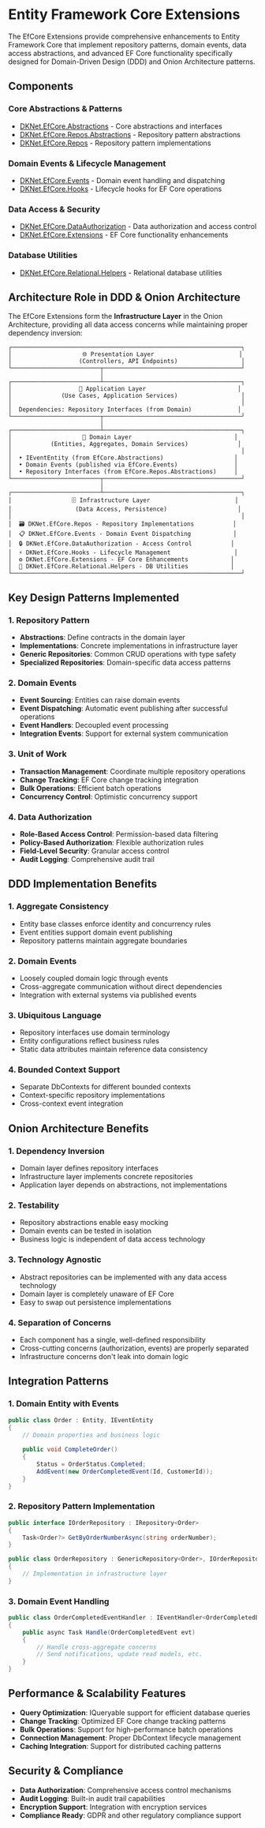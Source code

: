 # Entity Framework Core Extensions

The EfCore Extensions provide comprehensive enhancements to Entity Framework Core that implement repository patterns, domain events, data access abstractions, and advanced EF Core functionality specifically designed for Domain-Driven Design (DDD) and Onion Architecture patterns.

## Components

### Core Abstractions & Patterns
- [DKNet.EfCore.Abstractions](./DKNet.EfCore.Abstractions.md) - Core abstractions and interfaces
- [DKNet.EfCore.Repos.Abstractions](./DKNet.EfCore.Repos.Abstractions.md) - Repository pattern abstractions
- [DKNet.EfCore.Repos](./DKNet.EfCore.Repos.md) - Repository pattern implementations

### Domain Events & Lifecycle Management
- [DKNet.EfCore.Events](./DKNet.EfCore.Events.md) - Domain event handling and dispatching
- [DKNet.EfCore.Hooks](./DKNet.EfCore.Hooks.md) - Lifecycle hooks for EF Core operations

### Data Access & Security
- [DKNet.EfCore.DataAuthorization](./DKNet.EfCore.DataAuthorization.md) - Data authorization and access control
- [DKNet.EfCore.Extensions](./DKNet.EfCore.Extensions.md) - EF Core functionality enhancements

### Database Utilities
- [DKNet.EfCore.Relational.Helpers](./DKNet.EfCore.Relational.Helpers.md) - Relational database utilities

## Architecture Role in DDD & Onion Architecture

The EfCore Extensions form the **Infrastructure Layer** in the Onion Architecture, providing all data access concerns while maintaining proper dependency inversion:

```
┌─────────────────────────────────────────────────────────────────┐
│                    🌐 Presentation Layer                        │
│                   (Controllers, API Endpoints)                  │
└─────────────────────────┬───────────────────────────────────────┘
                          │
┌─────────────────────────┴───────────────────────────────────────┐
│                   🎯 Application Layer                          │
│              (Use Cases, Application Services)                  │
│                                                                 │
│  Dependencies: Repository Interfaces (from Domain)             │
└─────────────────────────┬───────────────────────────────────────┘
                          │
┌─────────────────────────┴───────────────────────────────────────┐
│                    💼 Domain Layer                             │
│           (Entities, Aggregates, Domain Services)              │
│                                                                 │
│  • IEventEntity (from EfCore.Abstractions)                    │
│  • Domain Events (published via EfCore.Events)                │
│  • Repository Interfaces (from EfCore.Repos.Abstractions)     │
└─────────────────────────┬───────────────────────────────────────┘
                          │
┌─────────────────────────┴───────────────────────────────────────┐
│                 🗄️ Infrastructure Layer                        │
│                  (Data Access, Persistence)                    │
│                                                                 │
│  🗃️ DKNet.EfCore.Repos - Repository Implementations           │
│  📋 DKNet.EfCore.Events - Domain Event Dispatching            │
│  🔒 DKNet.EfCore.DataAuthorization - Access Control           │
│  ⚡ DKNet.EfCore.Hooks - Lifecycle Management                  │
│  ⚙️ DKNet.EfCore.Extensions - EF Core Enhancements            │
│  🔧 DKNet.EfCore.Relational.Helpers - DB Utilities            │
└─────────────────────────────────────────────────────────────────┘
```

## Key Design Patterns Implemented

### 1. Repository Pattern
- **Abstractions**: Define contracts in the domain layer
- **Implementations**: Concrete implementations in infrastructure layer
- **Generic Repositories**: Common CRUD operations with type safety
- **Specialized Repositories**: Domain-specific data access patterns

### 2. Domain Events
- **Event Sourcing**: Entities can raise domain events
- **Event Dispatching**: Automatic event publishing after successful operations
- **Event Handlers**: Decoupled event processing
- **Integration Events**: Support for external system communication

### 3. Unit of Work
- **Transaction Management**: Coordinate multiple repository operations
- **Change Tracking**: EF Core change tracking integration
- **Bulk Operations**: Efficient batch operations
- **Concurrency Control**: Optimistic concurrency support

### 4. Data Authorization
- **Role-Based Access Control**: Permission-based data filtering
- **Policy-Based Authorization**: Flexible authorization rules
- **Field-Level Security**: Granular access control
- **Audit Logging**: Comprehensive audit trail

## DDD Implementation Benefits

### 1. Aggregate Consistency
- Entity base classes enforce identity and concurrency rules
- Event entities support domain event publishing
- Repository patterns maintain aggregate boundaries

### 2. Domain Events
- Loosely coupled domain logic through events
- Cross-aggregate communication without direct dependencies
- Integration with external systems via published events

### 3. Ubiquitous Language
- Repository interfaces use domain terminology
- Entity configurations reflect business rules
- Static data attributes maintain reference data consistency

### 4. Bounded Context Support
- Separate DbContexts for different bounded contexts
- Context-specific repository implementations
- Cross-context event integration

## Onion Architecture Benefits

### 1. Dependency Inversion
- Domain layer defines repository interfaces
- Infrastructure layer implements concrete repositories
- Application layer depends on abstractions, not implementations

### 2. Testability
- Repository abstractions enable easy mocking
- Domain events can be tested in isolation
- Business logic is independent of data access technology

### 3. Technology Agnostic
- Abstract repositories can be implemented with any data access technology
- Domain layer is completely unaware of EF Core
- Easy to swap out persistence implementations

### 4. Separation of Concerns
- Each component has a single, well-defined responsibility
- Cross-cutting concerns (authorization, events) are properly separated
- Infrastructure concerns don't leak into domain logic

## Integration Patterns

### 1. Domain Entity with Events
```csharp
public class Order : Entity, IEventEntity
{
    // Domain properties and business logic
    
    public void CompleteOrder()
    {
        Status = OrderStatus.Completed;
        AddEvent(new OrderCompletedEvent(Id, CustomerId));
    }
}
```

### 2. Repository Pattern Implementation
```csharp
public interface IOrderRepository : IRepository<Order>
{
    Task<Order?> GetByOrderNumberAsync(string orderNumber);
}

public class OrderRepository : GenericRepository<Order>, IOrderRepository
{
    // Implementation in infrastructure layer
}
```

### 3. Domain Event Handling
```csharp
public class OrderCompletedEventHandler : IEventHandler<OrderCompletedEvent>
{
    public async Task Handle(OrderCompletedEvent evt)
    {
        // Handle cross-aggregate concerns
        // Send notifications, update read models, etc.
    }
}
```

## Performance & Scalability Features

- **Query Optimization**: IQueryable support for efficient database queries
- **Change Tracking**: Optimized EF Core change tracking patterns
- **Bulk Operations**: Support for high-performance batch operations
- **Connection Management**: Proper DbContext lifecycle management
- **Caching Integration**: Support for distributed caching patterns

## Security & Compliance

- **Data Authorization**: Comprehensive access control mechanisms
- **Audit Logging**: Built-in audit trail capabilities
- **Encryption Support**: Integration with encryption services
- **Compliance Ready**: GDPR and other regulatory compliance support